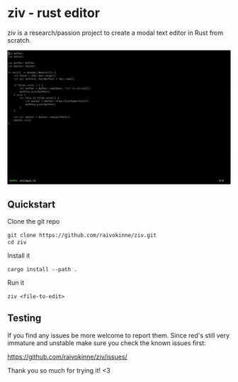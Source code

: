 # ziv - rust editor

ziv is a research/passion project to create a modal text editor in Rust from scratch.

![red screenshot](docs/screenshot.png)

## Quickstart

Clone the git repo

```shell
git clone https://github.com/raivokinne/ziv.git
cd ziv
```

Install it

```shell
cargo install --path .
```

Run it

```shell
ziv <file-to-edit>
```

## Testing

If you find any issues be more welcome to report them. Since red's still very immature and unstable make sure you check the known issues first:

https://github.com/raivokinne/ziv/issues/

Thank you so much for trying it! <3
